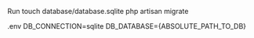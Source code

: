 Run 
touch database/database.sqlite
php artisan migrate


.env
DB_CONNECTION=sqlite
DB_DATABASE={ABSOLUTE_PATH_TO_DB}